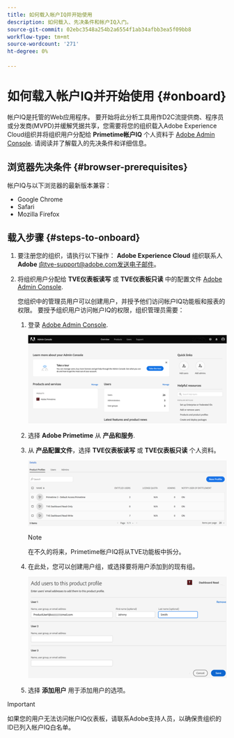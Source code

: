 ```yaml
---
title: 如何载入帐户IQ并开始使用
description: 如何载入、先决条件和帐户IQ入门。
source-git-commit: 02ebc3548a254b2a6554f1ab34afbb3ea5f09bb8
workflow-type: tm+mt
source-wordcount: '271'
ht-degree: 0%

---
```


# 如何载入帐户IQ并开始使用 {#onboard}

帐户IQ是托管的Web应用程序。 要开始将此分析工具用作D2C流提供商、程序员或分发商(MVPD)并缓解凭据共享，您需要将您的组织载入Adobe Experience Cloud组织并将组织用户分配给 **Primetime帐户IQ** 个人资料于 [Adobe Admin Console](https://adminconsole.adobe.com/). 请阅读并了解载入的先决条件和详细信息。

## 浏览器先决条件 {#browser-prerequisites}

帐户IQ与以下浏览器的最新版本兼容：

* Google Chrome
* Safari
* Mozilla Firefox

## 载入步骤 {#steps-to-onboard}

1. 要注册您的组织，请执行以下操作： **Adobe Experience Cloud** 组织联系人 **Adobe** 向tve-support@adobe.com发送电子邮件。

1. 将组织用户分配给 **TVE仪表板读写** 或 **TVE仪表板只读** 中的配置文件 [Adobe Admin Console](https://adminconsole.adobe.com/).

   您组织中的管理员用户可以创建用户，并授予他们访问帐户IQ功能板和报表的权限。 要授予组织用户访问帐户IQ的权限，组织管理员需要：

   1. 登录 [Adobe Admin Console](https://adminconsole.adobe.com/).


      ![](assets/admin-console.png)

   1. 选择 **Adobe Primetime** 从 **产品和服务**.

   1. 从 **产品配置文件**，选择 **TVE仪表板读写** 或 **TVE仪表板只读** 个人资料。

      ![](assets/product-profiles.png)

      >[!NOTE]
      >
      >在不久的将来，Primetime帐户IQ将从TVE功能板中拆分。

   1. 在此处，您可以创建用户组，或选择要将用户添加到的现有组。

      ![](assets/add-users-2profile.png)

   1. 选择 **添加用户** 用于添加用户的选项。

>[!IMPORTANT]
>
>如果您的用户无法访问帐户IQ仪表板，请联系Adobe支持人员，以确保贵组织的ID已列入帐户IQ白名单。
